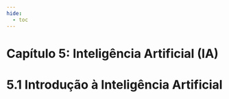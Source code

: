 ```yaml
---
hide:
  - toc
---
```


# Capítulo 5: Inteligência Artificial (IA)

# 5.1 Introdução à Inteligência Artificial